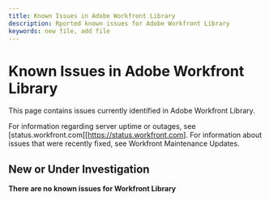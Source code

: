 ```yaml
---
title: Known Issues in Adobe Workfront Library
description: Rported known issues for Adobe Workfront Library
keywords: new file, add file
---
```


# Known Issues in Adobe Workfront Library

This page contains issues currently identified in Adobe Workfront Library.

For information regarding server uptime or outages, see [status.workfront.com[[https://status.workfront.com]. For information about issues that were recently fixed, see Workfront Maintenance Updates.

## New or Under Investigation

**There are no known issues for Workfront Library**

<!--


-->